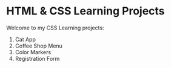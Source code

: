 # HTML & CSS Learning Projects
Welcome to my CSS Learning projects:

1. Cat App
2. Coffee Shop Menu
3. Color Markers
4. Registration Form
